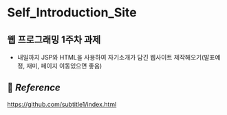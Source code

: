 # Self_Introduction_Site

## 웹 프로그래밍 1주차 과제
- 내일까지 JSP와 HTML을 사용하여 자기소개가 담긴 웹사이트 제작해오기(발표예정, 재미, 페이지 이동있으면 좋음)

## 📂 _Reference_
<a>https://github.com/subtitle1/index.html</a>


